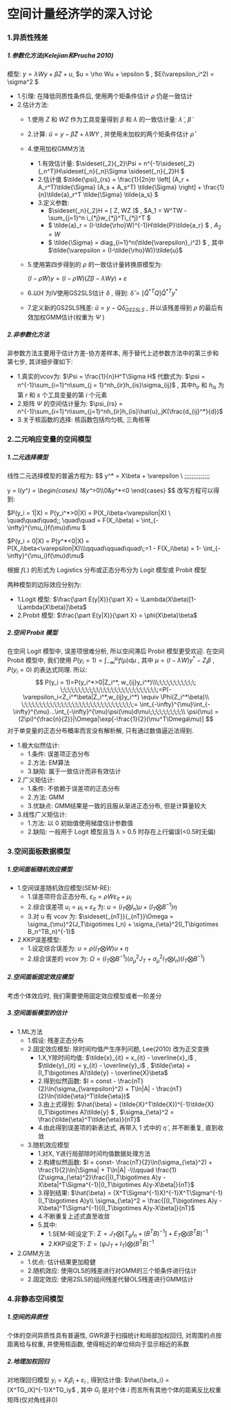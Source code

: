 # 空间计量经济学的深入讨论

### 1.异质性残差

##### 1.参数化方法(Kelejian和Prucha 2010)

模型: $y = \lambda Wy + \beta Z + u$, $u = \rho Wu + \epsilon $  , $E(\varepsilon_i^2) = \sigma^2 $ 

- 1.引理: 在降低同质性条件后, 使用两个矩条件估计 $\rho$ 仍是一致估计
- 2.估计方法: 
    - 1.使用 $Z$ 和 $WZ$ 作为工具变量得到 $β$ 和 $λ$ 的一致估计量: $\tilde{\lambda}$ , $\tilde{\beta}$ 
    
    - 2.计算: $\tilde{u} = y - \tilde{\beta} Z + \tilde{\lambda}WY$ , 并使用未加权的两个矩条件估计 $\check{\rho}$ 
    
    - 4.使用加权GMM方法
        - 1.有效估计量: $\sideset{_2}{_2}\Psi = n^{-1}\sideset{_2}{_n^T}H\sideset{_n}{_n}\Sigma \sideset{_n}{_2}H $ 
        - 2.估计值 $\tilde{\psi}_{rs} = \frac{1}{2n}tr \left[   (A_r + A_r^T)\tilde{\Sigma} (A_s + A_s^T) \tilde{\Sigma}    \right] +  \frac{1}{n}\tilde{a}_r^T \tilde{\Sigma} \tilde{a_s}   $ 
        - 3.定义参数:
            - $\sideset{_n}{_2}H = [ Z, WZ ]$ ,  $A_1 = W^TW - \sum_{j=1}^n i_{*j}w_{*j}^Ti_{*j}^T $ 
            - $ \tilde{a}_r = (I-\tilde{\rho}W)^{-1}H\tilde{P}\tilde{a_r} $ , $A_2 = W$ 
            - $ \tilde{\Sigma} = diag_{i=1}^n(\tilde{\varepsilon}_i^2) $ , 其中 $\tilde{\varepsilon = (I-\tilde{\rho}W)}\tilde{u}$ 
        
    - 5.使用第四步得到的 $\rho$ 的一致估计量转换原模型为: 
    
        $(I-\tilde{\rho} W)y = (I-\tilde{\rho}W)(Z\beta - \lambda Wy) + \varepsilon$ 
    
    - 6.以H 为IV使用GS2SLS估计 $δ$ , 得到:  $\hat{\delta} = [\hat{Q}^{*T}Q]\hat{Q}^{*T}y^*$ 
    
    - 7.定义新的GS2SLS残差: $\hat{u} = y - Q\hat{\delta}_{GS2SLS}$ , 并以该残差得到 $\rho$ 的最后有效加权GMM估计(权重为 $\Psi$ ) 

##### 2.非参数化方法

非参数方法主要用于估计方差-协方差样本, 用于替代上述参数方法中的第三步和第七步, 其详细步骤如下: 

- 1.真实的vcov为: $\Psi = \frac{1}{n}H^T\Sigma H$ 代数式为: $\psi = n^{-1}\sum_{i=1}^n\sum_{j = 1}^nh_{ir}h_{is}\sigma_{ij}$ , 其中$h_{ir}$ 和 $h_{is}$ 为第 $r$ 和 $s$ 个工具变量的第 $i$ 个元素
- 2.矩阵 $\Psi$ 的空间估计量为: $\psi_{rs} = n^{-1}\sum_{i=1}^n\sum_{j=1}^nh_{ir}h_{is}\hat{u}_jK(\frac{d_{ij}^*}{d})$ 
- 3.关于核函数的选择: 核函数包括均匀核, 三角核等

### 2.二元响应变量的空间模型

##### 1.二元选择模型

线性二元选择模型的普遍方程为:
$$
y^* = X\beta + \varepsilon  \\ \;\;\;\;\;\;\;\;\;\;\;\;\;\;

y = I(y^*) = \begin{cases} 1&y^*>0\\\\0&y^*<0 \end{cases}
$$
改写方程可以得到: 

$P(y_i = 1|X) = P(y_i^*>0|X) = P(X_i\beta<\varepsilon|X)    \\  \quad\quad\quad\;\; \quad\quad = F(X_i\beta) = \int_{-\infty}^{\mu_i}f(\mu)d\mu $ 

$P(y_i = 0|X) = P(y^*<0|X) = P(X_i\beta<\varepsilon|X)\\\qquad\qquad\quad\;=1 - F(X_i\beta) = 1- \int_{-\infty}^{\mu_i}f(\mu)d\mu$ 

根据 $f(.)$ 的形式为 Logistics 分布或正态分布分为 Logit 模型或 Probit 模型



两种模型的边际效应分别为: 

- 1.Logit 模型: $\frac{\part E(y|X)}{\part X} = \Lambda(X\beta)[1-\Lambda(X\beta)]\beta$ 
- 2.Probit 模型: $\frac{\part E(y|X)}{\part X} = \phi(X\beta)\beta$ 

##### 2.空间 Probit 模型

在空间 Logit 模型中, 误差项很难分析, 所以空间滞后 Probit 模型更受欢迎. 在空间 Probit 模型中, 我们使用 $P(y_i = 1) = \int_{-\infty}^{\mu_i}f(\mu)d\mu$ , 其中 $\mu = (I-\lambda W)y^* - Z_i\beta$ , $P(y_i = 0)$ 的表达式同理. 所以: 
$$
P(y_i = 1)=P(y_i^*>0|Z_i^*, w_{ij}y_i^*)\\\;\;\;\;\;\;\;\;\;\;\; \;\;\;\;\;\;\;\;\;\;\;\;\;\;\;\;\;\;\;\;\;\;\;\;\;\;\;=P(-\varepsilon_i<Z_i^*\beta|Z_i^*,w_{ij}y_i^*)   \equiv \Phi(Z_i^*\beta)\\ \;\;\;\;\;\;\;\;\;\;\;\;\;\;\;\;\;\;\;\;\;\;\;\;\;\;\;\;\;\;\;= \int_{-\infty}^{\mu}\int_{-\infty}^{\mu}...\int_{-\infty}^{\mu}\psi(\mu)d\mu\;\;\;\;\;\;\;\;\;\\ \psi(\mu) = (2\pi)^{\frac{n}{2}}|\Omega|\exp[-\frac{1}{2}(\mu^T\Omega\mu)]
$$
对于单变量的正态分布概率而言没有解析解, 只有通过数值逼近法得到.

- 1.极大似然估计:
    - 1.条件: 误差项正态分布
    - 2.方法: EM算法
    - 3.缺陷: 属于一致估计而非有效估计
- 2.广义矩估计:
    - 1.条件: 不依赖于误差项的正态分布
    - 2.方法: GMM
    - 3.优缺点: GMM结果是一致的且服从渐进正态分布, 但是计算量较大
- 3.线性广义矩估计:
    - 1.方法: 以 0 初始值使用梯度估计参数值
    - 2.缺陷: 一般用于 Logit 模型且当 λ > 0.5 时存在上行偏误(<0.5时无偏)

### 3.空间面板数据模型

##### 1.空间面板随机效应模型

- 1.空间误差随机效应模型(SEM-RE): 
    - 1.误差项符合正态分布, $\varepsilon_{it} = \rho W\varepsilon_{it} + \mu_i$ 
    - 2.综合误差项 $u_i = \mu_i + \varepsilon_{it}$ 为: $u = (i_T\bigotimes I_n)\mu + (I_T\bigotimes B^{-1})\eta$ 
    - 3.对 u 有 vcov 为: $\sideset{_{nT}}{_{nT}}\Omega = \sigma_{\mu}^2(J_T\bigotimes I_n) + \sigma_{\eta}^2(I_T\bigotimes B_n^TB_n)^{-1}$ 
- 2.KKP误差模型:
    - 1.设定综合误差为: $u = \rho(I_T\bigotimes W)u + \eta$ 
    - 2.综合误差的 vcov 为: $\Omega = (I_T\bigotimes B^{-1})(\sigma_{\mu}^2J_T + \sigma_{\mu}^2I_T\bigotimes I_n)(I_T\bigotimes B^{-1})$  

##### 2.空间面板固定效应模型

考虑个体效应时, 我们需要使用固定效应模型或者一阶差分

##### 3.空间面板模型的估计

- 1.ML方法
    - 1.假设: 残差正态分布
    - 2.固定效应模型: 除时间均值产生序列问题, Lee(2010) 改为正交变换
        - 1.X,Y除时间均值: $\tilde{x}_{it} = x_{it} - \overline{x}_i$ , $\tilde{y}_{it} = y_{it} - \overline{y}_i$ , $\tilde{\eta} = (I_T\bigotimes A)\tilde{y} - \overline{X}\beta$ 
        - 2.得到似然函数: $l = const - \frac{nT}{2}\ln(\sigma_{\varepsilon}^2) + T\ln|A| - \frac{nT}{2}\ln(\tilde{\eta}^T\tilde{\eta})$ 
        - 3.由上式得到: $\hat{\beta} = (\tilde{X}^T\tilde{X})^{-1}\tilde{X}(I_T\bigotimes A)\tilde{y} $ , $\sigma_{\eta}^2 = \frac{\tilde{\eta}^T\tilde{\eta}}{nT}$ 
        - 4.由此得到误差项的新表达式, 再带入 1 式中的 $\tilde{\eta}$ , 并不断重复, 直到收敛
    - 3.随机效应模型
        - 1.对X, Y进行局部除时间均值数据处理方法
        - 2.构建似然函数: $l = const- \frac{nT}{2}\ln(\sigma_{\eta}^2) + \frac{1}{2}\ln|\Sigma| + T\ln|A| -\\\qquad \frac{1}{2\sigma_{\eta}^2}\frac{|(I_T\bigotimes A)y - X\beta|^T\Sigma^{-1}|(I_T\bigotimes A)y-X\beta|}{nT}$  
        - 3.得到结果: $\hat{\beta} = (X^T\Sigma^{-1}X)^{-1}X^T\Sigma^{-1}(I_T\bigotimes A)y\\ \sigma_{\eta}^2 = \frac{[(I_T\bigotimes A)y - X\beta]^T\Sigma^{-1}[(I_T\bigotimes A)y-X\beta]}{nT}$  
        - 4.不断重复上述式直至收敛
        - 5.其中: 
            - 1.SEM-RE设定下: $\Sigma = J_T\bigotimes [T_{\psi}I_n+(B^TB)^{-1}] + E_T\bigotimes (B^TB)^{-1}$ 
            - 2.KKP设定下: $\Sigma = (\psi J_T + I_T)\bigotimes (B^TB)^{-1}$ 
- 2.GMM方法
    - 1.优点: 估计结果更加稳健
    - 2.随机效应: 使用OLS的残差进行对GMM的三个矩条件进行估计
    - 2.固定效应: 使用2SLS的组间残差代替OLS残差进行GMM估计

### 4.非静态空间模型

##### 1.空间的异质性

个体的空间异质性具有普遍性, GWR源于扫描统计和局部加权回归, 对周围的点按距离给与权重, 并使用核函数, 使得相近的单位倾向于显示相近的系数

##### 2.地理加权回归

对地理回归模型 $y_i = X_i\beta_i + \varepsilon_i$ , 得到估计值: $\hat{\beta_i} = [X^TG_iX]^{-1}X^TG_iy$ , 其中 $G_i$ 是对个体 $i$ 而言所有其他个体的距离反比权重矩阵(仅对角线非0)

